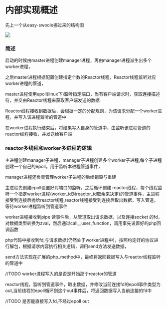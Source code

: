 # 内部实现概述

先上一个从easy-swoole挪过来的结构图

![](http://static.zybuluo.com/Lancelot2014/xpatz2wxco47xrzi5xc3keni/structure.png)

### 简述

启动的时候由master进程创建manager进程，再由manager进程派生出多个worker进程，

之后master进程根据配置创建指定个数的Reactor线程，Reactor线程监听对应worker进程的管道，

master进程使用epoll\(linux下\)监听指定端口，当有客户端请求时，获取连接描述符，并交由Reactor线程来获取客户端发送的数据

Reactor线程接收到数据后，会根据一定的分配规则，为该请求分配一个worker进程，并写入该进程监听的管道中

在worker进程执行结束后，将结果写入自身的管道中，由监听该进程管道的reactor线程接收，并发送给客户端

### reactor多线程和worker多进程的逻辑

主进程创建manager子进程，manager子进程创建多个worker子进程,每个子进程创建一个自己的epoll，用于监听本进程管道事件，

manager进程还负责管理worker子进程的后续销毁与重建

主进程先创建epoll设置好对端口的监听，之后循环创建 reactor线程，每个线程监听一个指定worker进程\(worker\_id对reactor\_id取余来决定\)的管道事件，主进程接受到连接后抛给reactor线程,reactor线程接受到连接后取出数据，写入管道，等待worker进程监听到管道事件

worker进程接收到pipe 读事件后，从管道取出请求数据，以及连接socket 的fd，对数据类型转换为zval，然后通过call\_\_user\_function，调用事先设置好的php回调函数

php代码中接收到fd,与请求数据\(仍然处于worker进程中\)，按照约定好的协议进行解包，根据请求内容执行相关逻辑，调用send方法发送数据，

send方法实现在扩展的php\_method中，最终将返回数据写入与reactor线程监听的管道中

//TODO worker进程写入的是否是开始那个reactor的管道

reactor线程，监听到管道事件，取出数据，并修改当前连接fd的epoll事件类型为out,当前线程的epoll循环到这个out事件后，将返回数据写入当前连接的fd中

//TODO 是否能直接写入fd,不经过epoll out

